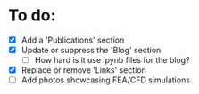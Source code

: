 # To do:
- [X] Add a 'Publications' section
- [X] Update or suppress the 'Blog' section
  - [ ] How hard is it use ipynb files for the blog?
- [X] Replace or remove 'Links' section
- [ ] Add photos showcasing FEA/CFD simulations 

